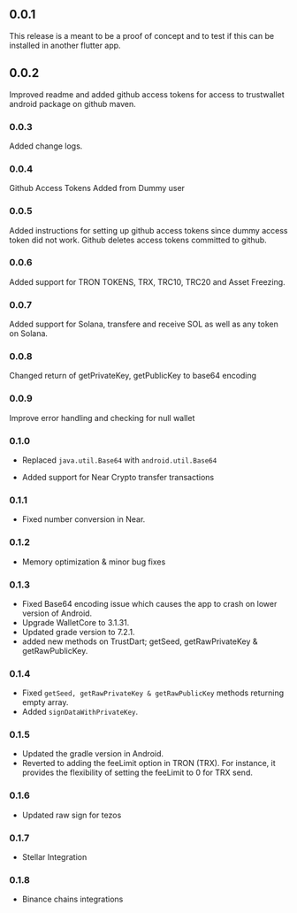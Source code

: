 ## 0.0.1

This release is a meant to be a proof of concept and to test if this can be installed in another flutter app.

## 0.0.2

Improved readme and added github access tokens for access to trustwallet android package on github maven.


### 0.0.3 

Added change logs.

### 0.0.4

Github Access Tokens Added from Dummy user

### 0.0.5

Added instructions for setting up github access tokens since dummy access token did not work. Github deletes access tokens committed to github.


### 0.0.6

Added support for TRON TOKENS, TRX, TRC10, TRC20 and Asset Freezing.


### 0.0.7

Added support for Solana, transfere and receive SOL as well as any token on Solana.

### 0.0.8

Changed return of getPrivateKey, getPublicKey to base64 encoding


### 0.0.9

Improve error handling and checking for null wallet


### 0.1.0

- Replaced `java.util.Base64` with `android.util.Base64`

- Added support for Near Crypto transfer transactions


### 0.1.1

- Fixed number conversion in Near.

### 0.1.2

- Memory optimization & minor bug fixes

### 0.1.3

- Fixed Base64 encoding issue which causes the app to crash on lower version of Android.
- Upgrade WalletCore to 3.1.31.
- Updated grade version to 7.2.1.
- added new methods on TrustDart; getSeed, getRawPrivateKey & getRawPublicKey.

### 0.1.4

- Fixed `getSeed, getRawPrivateKey & getRawPublicKey` methods returning empty array.
- Added `signDataWithPrivateKey`.


### 0.1.5

- Updated the gradle version in Android.
- Reverted to adding the feeLimit option in TRON (TRX). For instance, it provides the flexibility of setting the feeLimit to 0 for TRX send.


### 0.1.6

- Updated raw sign for tezos


### 0.1.7

- Stellar Integration

### 0.1.8

- Binance chains integrations